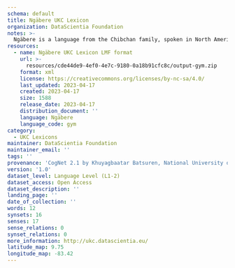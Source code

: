 ```yaml
---
schema: default
title: Ngäbere UKC Lexicon
organization: DataScientia Foundation
notes: >-
  Ngäbere is a language from the Chibchan family, spoken in North America. The UKC Lexicon of Ngäbere is represented as a lexico-semantic network. It consists of words, word senses, synsets, as well as sense-level and synset-level relationships.
resources:
  - name: Ngäbere UKC Lexicon LMF format
    url: >-
      resources/cde44de9-4ef0-4e7c-9180-0a18b91cfc8c/output-gym.zip
    format: xml
    license: https://creativecommons.org/licenses/by-nc-sa/4.0/
    last_updated: 2023-04-17
    created: 2023-04-17
    size: 1588
    release_date: 2023-04-17
    distribution_document: ''
    language: Ngäbere
    language_code: gym
category:
  - UKC Lexicons
maintainer: DataScientia Foundation
maintainer_email: ''
tags: ''
provenance: 'CogNet 2.1 by Khuyagbaatar Batsuren, National University of Mongolia (http://cognet.ukc.disi.unitn.it); Native Languages of the Americas 2021.11. by Laura Redish and Orrin Lewis (http://www.native-languages.org); Princeton WordNet 2.1 by Princeton University (https://wordnet.princeton.edu)'
version: '1.0'
dataset_level: Language Level (L1-2)
dataset_access: Open Access
dataset_description: ''
landing_page: ''
date_of_collection: ''
words: 12
synsets: 16
senses: 17
sense_relations: 0
synset_relations: 0
more_information: http://ukc.datascientia.eu/
latitude_map: 9.75
longitude_map: -83.42
---
```

